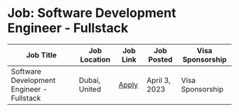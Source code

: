 # Job: Software Development Engineer - Fullstack

| Job Title | Job Location | Job Link | Job Posted | Visa Sponsorship |
| --- | --- | --- | --- | --- |
| Software Development Engineer - Fullstack | Dubai, United | [Apply](https://boards.eu.greenhouse.io/huspy/jobs/4145043101) | April 3, 2023 | Visa Sponsorship |
